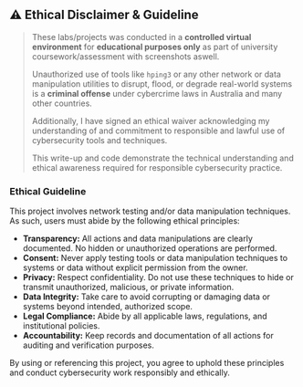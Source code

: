 ## ⚠️ Ethical Disclaimer & Guideline

> These labs/projects was conducted in a **controlled virtual environment** for **educational purposes only** as part of university coursework/assessment with screenshots aswell. 
>  
> Unauthorized use of tools like `hping3` or any other network or data manipulation utilities to disrupt, flood, or degrade real-world systems is a **criminal offense** under cybercrime laws in Australia and many other countries.  
>  
> Additionally, I have signed an ethical waiver acknowledging my understanding of and commitment to responsible and lawful use of cybersecurity tools and techniques.
>  
> This write-up and code demonstrate the technical understanding and ethical awareness required for responsible cybersecurity practice.

### Ethical Guideline

This project involves network testing and/or data manipulation techniques. As such, users must abide by the following ethical principles:

- **Transparency:** All actions and data manipulations are clearly documented. No hidden or unauthorized operations are performed.
- **Consent:** Never apply testing tools or data manipulation techniques to systems or data without explicit permission from the owner.
- **Privacy:** Respect confidentiality. Do not use these techniques to hide or transmit unauthorized, malicious, or private information.
- **Data Integrity:** Take care to avoid corrupting or damaging data or systems beyond intended, authorized scope.
- **Legal Compliance:** Abide by all applicable laws, regulations, and institutional policies.
- **Accountability:** Keep records and documentation of all actions for auditing and verification purposes.

By using or referencing this project, you agree to uphold these principles and conduct cybersecurity work responsibly and ethically.
